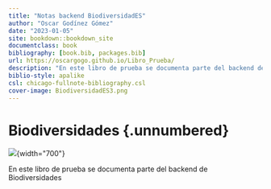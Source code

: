 ```yaml
---
title: "Notas backend BiodiversidadES"
author: "Oscar Godínez Gómez"
date: "2023-01-05"
site: bookdown::bookdown_site
documentclass: book
bibliography: [book.bib, packages.bib]
url: https://oscargogo.github.io/Libro_Prueba/
description: "En este libro de prueba se documenta parte del backend de Biodiversidades"
biblio-style: apalike
csl: chicago-fullnote-bibliography.csl
cover-image: BiodiversidadES3.png
---
```


# Biodiversidades {.unnumbered}

![](C:/Users/ogodinez/Documents/CnM/PruebaLibro/Libro_Prueba1/images/BiodiversidadES3.png){width="700"}

En este libro de prueba se documenta parte del backend de Biodiversidades
